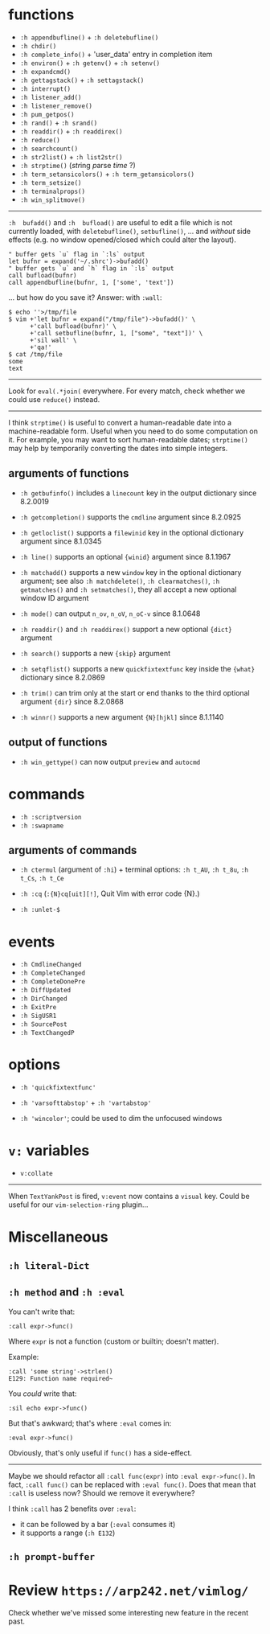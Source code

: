 # functions

   - `:h appendbufline()` + `:h deletebufline()`
   - `:h chdir()`
   - `:h complete_info()` + 'user_data' entry in completion item
   - `:h environ()` + `:h getenv()` + `:h setenv()`
   - `:h expandcmd()`
   - `:h gettagstack()` + `:h settagstack()`
   - `:h interrupt()`
   - `:h listener_add()`
   - `:h listener_remove()`
   - `:h pum_getpos()`
   - `:h rand()` + `:h srand()`
   - `:h readdir()` + `:h readdirex()`
   - `:h reduce()`
   - `:h searchcount()`
   - `:h str2list()` + `:h list2str()`
   - `:h strptime()` (*str*ing *p*arse *time* ?)
   - `:h term_setansicolors()` + `:h term_getansicolors()`
   - `:h term_setsize()`
   - `:h terminalprops()`
   - `:h win_splitmove()`

---

`:h  bufadd()` and  `:h  bufload()` are  useful  to  edit a  file  which is  not
currently  loaded, with  `deletebufline()`,  `setbufline()`,  ... and  *without*
side effects (e.g. no window opened/closed which could alter the layout).

    " buffer gets `u` flag in `:ls` output
    let bufnr = expand('~/.shrc')->bufadd()
    " buffer gets `u` and `h` flag in `:ls` output
    call bufload(bufnr)
    call appendbufline(bufnr, 1, ['some', 'text'])

... but how do you save it?
Answer: with `:wall`:

    $ echo ''>/tmp/file
    $ vim +'let bufnr = expand("/tmp/file")->bufadd()' \
          +'call bufload(bufnr)' \
          +'call setbufline(bufnr, 1, ["some", "text"])' \
          +'sil wall' \
          +'qa!'
    $ cat /tmp/file
    some
    text

---

Look for `eval(.*join(` everywhere.
For every match, check whether we could use `reduce()` instead.

---

I  think  `strptime()`  is  useful  to convert  a  human-readable  date  into  a
machine-readable form.  Useful when you need  to do some computation on it.  For
example, you  may want to  sort human-readable  dates; `strptime()` may  help by
temporarily converting the dates into simple integers.

## arguments of functions

   - `:h getbufinfo()` includes a `linecount` key in the output dictionary since 8.2.0019
   - `:h getcompletion()` supports the `cmdline` argument since 8.2.0925
   - `:h getloclist()` supports a `filewinid` key in the optional dictionary argument since 8.1.0345
   - `:h line()` supports an optional `{winid}` argument since 8.1.1967

   - `:h matchadd()` supports a new `window` key in the optional dictionary argument;
     see also `:h matchdelete()`, `:h clearmatches()`, `:h getmatches()` and `:h setmatches()`,
     they all accept a new optional window ID argument

   - `:h mode()` can output `n_ov`, `n_oV`, `n_oC-v` since 8.1.0648
   - `:h readdir()` and `:h readdirex()` support a new optional `{dict}` argument
   - `:h search()` supports a new `{skip}` argument
   - `:h setqflist()` supports a new `quickfixtextfunc` key inside the `{what}` dictionary since 8.2.0869
   - `:h trim()` can trim only at the start or end thanks to the third optional argument `{dir}` since 8.2.0868
   - `:h winnr()` supports a new argument `{N}[hjkl]` since 8.1.1140

## output of functions

   - `:h win_gettype()` can now output `preview` and `autocmd`

##
# commands

   - `:h :scriptversion`
   - `:h :swapname`

## arguments of commands

   - `:h ctermul` (argument of `:hi`) + terminal options: `:h t_AU`, `:h t_8u`, `:h t_Cs`, `:h t_Ce`

   - `:h :cq` (`:{N}cq[uit][!]`, Quit Vim with error code {N}.)

   - `:h :unlet-$`

##
# events

   - `:h CmdlineChanged`
   - `:h CompleteChanged`
   - `:h CompleteDonePre`
   - `:h DiffUpdated`
   - `:h DirChanged`
   - `:h ExitPre`
   - `:h SigUSR1`
   - `:h SourcePost`
   - `:h TextChangedP`

# options

   - `:h 'quickfixtextfunc'`

   - `:h 'varsofttabstop'` + `:h 'vartabstop'`

   - `:h 'wincolor'`; could be used to dim the unfocused windows

# `v:` variables

   - `v:collate`

---

When `TextYankPost` is fired, `v:event` now contains a `visual` key.
Could be useful for our `vim-selection-ring` plugin...

##
# Miscellaneous
## `:h literal-Dict`

## `:h method` and `:h :eval`

You can't write that:

    :call expr->func()

Where `expr` is not a function (custom or builtin; doesn't matter).

Example:

    :call 'some string'->strlen()
    E129: Function name required~

You *could* write that:

    :sil echo expr->func()

But that's awkward; that's where `:eval` comes in:

    :eval expr->func()

Obviously, that's only useful if `func()` has a side-effect.

---

Maybe we should refactor all `:call func(expr)` into `:eval expr->func()`.
In fact, `:call func()` can be replaced with `:eval func()`.
Does that mean that `:call` is useless now?
Should we remove it everywhere?

I think `:call` has 2 benefits over `:eval`:

   - it can be followed by a bar (`:eval` consumes it)
   - it supports a range (`:h E132`)

## `:h prompt-buffer`

##
# Review `https://arp242.net/vimlog/`

Check whether we've missed some interesting new feature in the recent past.

